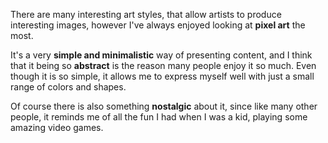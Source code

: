 There are many interesting art styles, that allow artists to produce interesting images,
however I've always enjoyed looking at **pixel art** the most.

It's a very **simple and minimalistic** way of presenting content, and I think that it being so
**abstract** is the reason many people enjoy it so much.
Even though it is so simple, it allows me to express myself well with just a small range of
colors and shapes.

Of course there is also something **nostalgic** about it, since like many other people,
it reminds me of all the fun I had when I was a kid, playing some amazing video games.